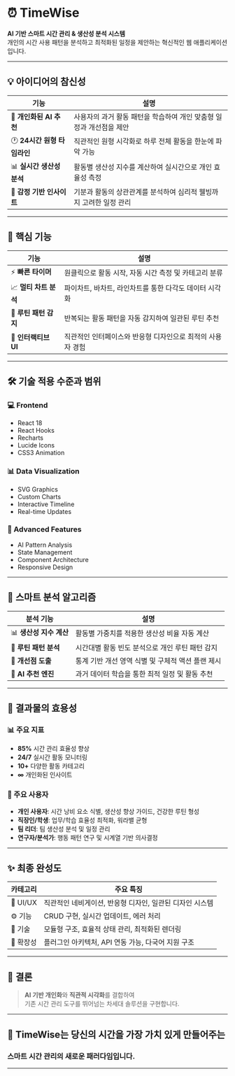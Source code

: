 # ⏰ TimeWise

**AI 기반 스마트 시간 관리 & 생산성 분석 시스템**  
개인의 시간 사용 패턴을 분석하고 최적화된 일정을 제안하는 혁신적인 웹 애플리케이션입니다.

---

## 💡 아이디어의 참신성

| 기능                        | 설명                                                                |
| --------------------------- | ------------------------------------------------------------------- |
| 🎯 **개인화된 AI 추천**     | 사용자의 과거 활동 패턴을 학습하여 개인 맞춤형 일정과 개선점을 제안 |
| 🕐 **24시간 원형 타임라인** | 직관적인 원형 시각화로 하루 전체 활동을 한눈에 파악 가능            |
| 📊 **실시간 생산성 분석**   | 활동별 생산성 지수를 계산하여 실시간으로 개인 효율성 측정           |
| 🧠 **감정 기반 인사이트**   | 기분과 활동의 상관관계를 분석하여 심리적 웰빙까지 고려한 일정 관리  |

---

## 🚀 핵심 기능

| 기능                  | 설명                                                       |
| --------------------- | ---------------------------------------------------------- |
| ⚡ **빠른 타이머**    | 원클릭으로 활동 시작, 자동 시간 측정 및 카테고리 분류      |
| 📈 **멀티 차트 분석** | 파이차트, 바차트, 라인차트를 통한 다각도 데이터 시각화     |
| 🔮 **루틴 패턴 감지** | 반복되는 활동 패턴을 자동 감지하여 일관된 루틴 추천        |
| 🎨 **인터랙티브 UI**  | 직관적인 인터페이스와 반응형 디자인으로 최적의 사용자 경험 |

---

## 🛠️ 기술 적용 수준과 범위

### 💻 Frontend

- React 18
- React Hooks
- Recharts
- Lucide Icons
- CSS3 Animation

### 📊 Data Visualization

- SVG Graphics
- Custom Charts
- Interactive Timeline
- Real-time Updates

### 🧠 Advanced Features

- AI Pattern Analysis
- State Management
- Component Architecture
- Responsive Design

---

## 🧮 스마트 분석 알고리즘

| 분석 기능               | 설명                                              |
| ----------------------- | ------------------------------------------------- |
| 📊 **생산성 지수 계산** | 활동별 가중치를 적용한 생산성 비율 자동 계산      |
| 🔄 **루틴 패턴 분석**   | 시간대별 활동 빈도 분석으로 개인 루틴 패턴 감지   |
| 🎯 **개선점 도출**      | 통계 기반 개선 영역 식별 및 구체적 액션 플랜 제시 |
| 🧠 **AI 추천 엔진**     | 과거 데이터 학습을 통한 최적 일정 및 활동 추천    |

---

## 💎 결과물의 효용성

### 📊 주요 지표

- **85%** 시간 관리 효율성 향상
- **24/7** 실시간 활동 모니터링
- **10+** 다양한 활동 카테고리
- **∞** 개인화된 인사이트

### 👥 주요 사용자

- **개인 사용자**: 시간 낭비 요소 식별, 생산성 향상 가이드, 건강한 루틴 형성
- **직장인/학생**: 업무/학습 효율성 최적화, 워라밸 균형
- **팀 리더**: 팀 생산성 분석 및 일정 관리
- **연구자/분석가**: 행동 패턴 연구 및 시계열 기반 의사결정

---

## ✨ 최종 완성도

| 카테고리  | 주요 특징                                                |
| --------- | -------------------------------------------------------- |
| 🎨 UI/UX  | 직관적인 네비게이션, 반응형 디자인, 일관된 디자인 시스템 |
| ⚙️ 기능   | CRUD 구현, 실시간 업데이트, 에러 처리                    |
| 📱 기술   | 모듈형 구조, 효율적 상태 관리, 최적화된 렌더링           |
| 🚀 확장성 | 플러그인 아키텍처, API 연동 가능, 다국어 지원 구조       |

---

## 🎯 결론

> **AI 기반 개인화**와 **직관적 시각화**를 결합하여  
> 기존 시간 관리 도구를 뛰어넘는 차세대 솔루션을 구현합니다.

---

## 📌 TimeWise는 당신의 시간을 가장 가치 있게 만들어주는

### **스마트 시간 관리의 새로운 패러다임입니다.**

---
